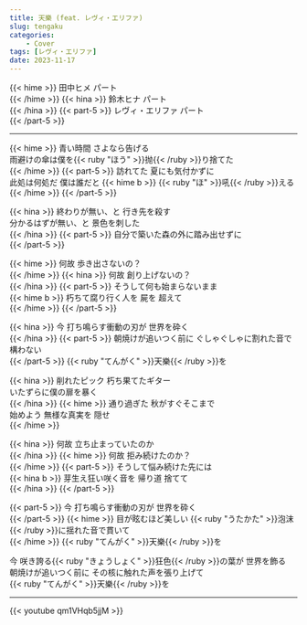 ```yaml
---
title: 天樂 (feat. レヴィ・エリファ)
slug: tengaku
categories:
    - Cover
tags: [レヴィ・エリファ]
date: 2023-11-17
---
```


{{< hime >}}
田中ヒメ パート  
{{< /hime >}}
{{< hina >}}
鈴木ヒナ パート  
{{< /hina >}}
{{< part-5 >}}
レヴィ・エリファ パート  
{{< /part-5 >}}

---

{{< hime >}}
青い時間 さよなら告げる  
雨避けの傘は僕を{{< ruby "ほう" >}}抛{{< /ruby >}}り捨てた  
{{< /hime >}}
{{< part-5 >}}
訪れてた 夏にも気付かずに  
此処は何処だ 僕は誰だと 
{{< hime b >}}
{{< ruby "ほ" >}}吼{{< /ruby >}}える  
{{< /hime >}}
{{< /part-5 >}}

{{< hina >}}
終わりが無い、と 行き先を殺す  
分かるはずが無い、と 景色を刺した  
{{< /hina >}}
{{< part-5 >}}
自分で築いた森の外に踏み出せずに  
{{< /part-5 >}}

{{< hime >}}
何故 歩き出さないの？  
{{< /hime >}}
{{< hina >}}
何故 創り上げないの？  
{{< /hina >}}
{{< part-5 >}}
そうして何も始まらないまま  
{{< hime b >}}
朽ちて腐り行く人を 屍を 超えて  
{{< /hime >}}
{{< /part-5 >}}

{{< hina >}}
今 打ち鳴らす衝動の刃が 世界を砕く  
{{< /hina >}}
{{< part-5 >}}
朝焼けが追いつく前に ぐしゃぐしゃに割れた音で構わない  
{{< /part-5 >}}
{{< ruby "てんがく" >}}天樂{{< /ruby >}}を  

{{< hina >}}
削れたピック 朽ち果てたギター  
いたずらに僕の扉を暴く  
{{< /hina >}}
{{< hime >}}
通り過ぎた 秋がすぐそこまで  
始めよう 無様な真実を 隠せ  
{{< /hime >}}

{{< hina >}}
何故 立ち止まっていたのか  
{{< /hina >}}
{{< hime >}}
何故 拒み続けたのか？  
{{< /hime >}}
{{< part-5 >}}
そうして悩み続けた先には  
{{< hina b >}}
芽生え狂い咲く音を 帰り道 捨てて  
{{< /hina >}}
{{< /part-5 >}}

{{< part-5 >}}
今 打ち鳴らす衝動の刃が 世界を砕く  
{{< /part-5 >}}
{{< hime >}}
目が眩むほど美しい {{< ruby "うたかた" >}}泡沫{{< /ruby >}}に揺れた音で貫いて  
{{< /hime >}}
{{< ruby "てんがく" >}}天樂{{< /ruby >}}を  

今 咲き誇る{{< ruby "きょうしょく" >}}狂色{{< /ruby >}}の葉が 世界を飾る  
朝焼けが追いつく前に その核に触れた声を張り上げて  
{{< ruby "てんがく" >}}天樂{{< /ruby >}}を  

---

{{< youtube qm1VHqb5jjM >}}